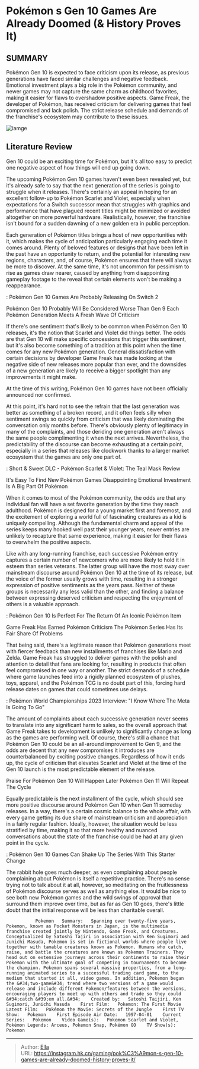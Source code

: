 # Pokémon s Gen 10 Games Are Already Doomed (&amp; History Proves It)


## SUMMARY 



  Pokémon Gen 10 is expected to face criticism upon its release, as previous generations have faced similar challenges and negative feedback.   Emotional investment plays a big role in the Pokémon community, and newer games may not capture the same charm as childhood favorites, making it easier for flaws to overshadow positive aspects.   Game Freak, the developer of Pokémon, has received criticism for delivering games that feel compromised and lack polish. The strict release schedule and demands of the franchise&#39;s ecosystem may contribute to these issues.  

![iamge](https://static1.srcdn.com/wordpress/wp-content/uploads/2023/11/pokemon-s-gen-10-games-are-already-doomed-history-proves-it.jpg)

## Literature Review

Gen 10 could be an exciting time for Pokémon, but it&#39;s all too easy to predict one negative aspect of how things will end up going down.




The upcoming Pokémon Gen 10 games haven&#39;t even been revealed yet, but it&#39;s already safe to say that the next generation of the series is going to struggle when it releases. There&#39;s certainly an appeal in hoping for an excellent follow-up to Pokémon Scarlet and Violet, especially when expectations for a Switch successor mean that struggles with graphics and performance that have plagued recent titles might be minimized or avoided altogether on more powerful hardware. Realistically, however, the franchise isn&#39;t bound for a sudden dawning of a new golden era in public perception.




Each generation of Pokémon titles brings a host of new opportunities with it, which makes the cycle of anticipation particularly engaging each time it comes around. Plenty of beloved features or designs that have been left in the past have an opportunity to return, and the potential for interesting new regions, characters, and, of course, Pokémon ensures that there will always be more to discover. At the same time, it&#39;s not uncommon for pessimism to rise as games draw nearer, caused by anything from disappointing gameplay footage to the reveal that certain elements won&#39;t be making a reappearance.

 : Pokémon Gen 10 Games Are Probably Releasing On Switch 2


 Pokémon Gen 10 Probably Will Be Considered Worse Than Gen 9 
Each Pokémon Generation Meets A Fresh Wave Of Criticism
          

If there&#39;s one sentiment that&#39;s likely to be common when Pokémon Gen 10 releases, it&#39;s the notion that Scarlet and Violet did things better. The odds are that Gen 10 will make specific concessions that trigger this sentiment, but it&#39;s also become something of a tradition at this point when the time comes for any new Pokémon generation. General dissatisfaction with certain decisions by developer Game Freak has made looking at the negative side of new releases more popular than ever, and the downsides of a new generation are likely to receive a bigger spotlight than any improvements it might make.






At the time of this writing, Pokémon Gen 10 games have not been officially announced nor confirmed.




At this point, it&#39;s hard not to see the refrain that the last generation was better as something of a broken record, and it often feels silly when sentiment swings so quickly from criticism that was likely dominating the conversation only months before. There&#39;s obviously plenty of legitimacy in many of the complaints, and those deriding one generation aren&#39;t always the same people complimenting it when the next arrives. Nevertheless, the predictability of the discourse can become exhausting at a certain point, especially in a series that releases like clockwork thanks to a larger market ecosystem that the games are only one part of.

 : Short &amp; Sweet DLC - Pokémon Scarlet &amp; Violet: The Teal Mask Review



 It&#39;s Easy To Find New Pokémon Games Disappointing 
Emotional Investment Is A Big Part Of Pokémon
          




When it comes to most of the Pokémon community, the odds are that any individual fan will have a set favorite generation by the time they reach adulthood. Pokémon is designed for a young market first and foremost, and the excitement of exploring a world full of fascinating creatures as a kid is uniquely compelling. Although the fundamental charm and appeal of the series keeps many hooked well past their younger years, newer entries are unlikely to recapture that same experience, making it easier for their flaws to overwhelm the positive aspects.

Like with any long-running franchise, each successive Pokémon entry captures a certain number of newcomers who are more likely to hold it in esteem than series veterans. The latter group will have the most sway over mainstream discourse around Pokémon Gen 10 at the time of its release, but the voice of the former usually grows with time, resulting in a stronger expression of positive sentiments as the years pass. Neither of these groups is necessarily any less valid than the other, and finding a balance between expressing deserved criticism and respecting the enjoyment of others is a valuable approach.




 : Pokémon Gen 10 Is Perfect For The Return Of An Iconic Pokémon Item



 Game Freak Has Earned Pokémon Criticism 
The Pokémon Series Has Its Fair Share Of Problems
         

That being said, there&#39;s a legitimate reason that Pokémon generations meet with fiercer feedback than new installments of franchises like Mario and Zelda. Game Freak has struggled to deliver games with the polish and attention to detail that fans are looking for, resulting in products that often feel compromised in one way or another. The strict demands of a schedule where game launches feed into a rigidly planned ecosystem of plushes, toys, apparel, and the Pokémon TCG is no doubt part of this, forcing hard release dates on games that could sometimes use delays.

 : Pokémon World Championships 2023 Interview: &#34;I Know Where The Meta Is Going To Go&#34;




The amount of complaints about each successive generation never seems to translate into any significant harm to sales, so the overall approach that Game Freak takes to development is unlikely to significantly change as long as the games are performing well. Of course, there&#39;s still a chance that Pokémon Gen 10 could be an all-around improvement to Gen 9, and the odds are decent that any new compromises it introduces are counterbalanced by exciting positive changes. Regardless of how it ends up, the cycle of criticism that elevates Scarlet and Violet at the time of the Gen 10 launch is the most predictable element of the release.



 Praise For Pokémon Gen 10 Will Happen Later 
Pokémon Gen 11 Will Repeat The Cycle
          

Equally predictable is the next installment of the cycle, which should see more positive discourse around Pokémon Gen 10 when Gen 11 someday releases. In a way, there&#39;s a certain cosmic balance to the whole affair, with every game getting its due share of mainstream criticism and appreciation in a fairly regular fashion. Ideally, however, the situation would be less stratified by time, making it so that more healthy and nuanced conversations about the state of the franchise could be had at any given point in the cycle.




 : Pokémon Gen 10 Games Can Shake Up The Series With This Starter Change

The rabbit hole goes much deeper, as even complaining about people complaining about Pokémon is itself a repetitive practice. There&#39;s no sense trying not to talk about it at all, however, so meditating on the fruitlessness of Pokémon discourse serves as well as anything else. It would be nice to see both new Pokémon games and the wild swings of approval that surround them improve over time, but as far as Gen 10 goes, there&#39;s little doubt that the initial response will be less than charitable overall.

               Pokemon   Summary:   Spanning over twenty-five years, Pokemon, known as Pocket Monsters in Japan, is the multimedia franchise created jointly by Nintendo, Game Freak, and Creatures. Conceptualized by Satoshi Tajiri in association with Ken Sugimori and Junichi Masuda, Pokemon is set in fictional worlds where people live together with tamable creatures known as Pokemon. Humans who catch, raise, and battle the creatures are known as Pokemon Trainers. They head out on extensive journeys across their continents to raise their Pokemon with the ultimate goal of competing in tournaments to become the champion. Pokemon spans several massive properties, from a long-running animated series to a successful trading card game, to the medium that started it all, video games. In addition, Pokemon began the &#34;two-game&#34; trend where two versions of a game would release and include different Pokemon/features between the versions, encouraging players to meet up with others and trade so they could &#34;catch &#39;em all.&#34;    Created by:   Satoshi Taijiri, Ken Sugimori, Junichi Masuda    First Film:   Pokemon: The First Movie    Latest Film:   Pokémon the Movie: Secrets of the Jungle    First TV Show:   Pokemon    First Episode Air Date:   1997-04-01    Current Series:   Pokemon    Video Game(s):   Pokemon Scarlet and Violet, Pokémon Legends: Arceus, Pokemon Snap, Pokémon GO    TV Show(s):   Pokemon      

---

> Author: [Ella](https://instagram.hk.cn/)  
> URL: https://instagram.hk.cn/gaming/pok%C3%A9mon-s-gen-10-games-are-already-doomed-history-proves-it/  

